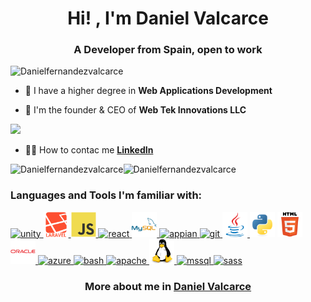 <h1 align="center">Hi! , I'm Daniel Valcarce</h1>
<h3 align="center">A Developer from Spain, open to work</h3>

<p align="left"> <img src="https://komarev.com/ghpvc/?username=Danielfernandezvalcarce&label=Profile%20views&color=0e75b6&style=plastic&color=brightgreen" alt="Danielfernandezvalcarce" /> </p>

- 🌱 I have a higher degree in **Web Applications Development**

- 👔 I'm the founder & CEO of **Web Tek Innovations LLC**

<a href="https://webtekinnovations.com/"> <img src="https://i.gyazo.com/41c16c7e94c81a8511ecb983475fbb10.png"> </a>

- 👨‍💻 How to contac me **[LinkedIn](https://www.linkedin.com/in/Daniel-F-Valcarce)**

<p><img align="left" src="https://github-readme-stats.vercel.app/api/top-langs?username=Danielfernandezvalcarce&show_icons=true&locale=en&layout=donut-vertical&theme=gruvbox" alt="Danielfernandezvalcarce" /></p>


<p><img src="https://github-readme-stats.vercel.app/api?username=Danielfernandezvalcarce&show_icons=true&locale=en&theme=gruvbox" alt="Danielfernandezvalcarce" /></p>


<h3 align="left">Languages and Tools I'm familiar with:</h3>
<p align="left"> 
<a href="" target="_blank"> <img src="https://assets.zabbix.com/img/brands/php.svg" alt="unity" width="40" height="40"/> </a>       <a href="https://laravel.com/" target="_blank"> <img src="https://raw.githubusercontent.com/devicons/devicon/master/icons/laravel/laravel-plain-wordmark.svg" alt="laravel" width="40" height="40"/> </a>      <a href="https://developer.mozilla.org/en-US/docs/Web/JavaScript" target="_blank"> <img src="https://raw.githubusercontent.com/devicons/devicon/master/icons/javascript/javascript-original.svg" alt="javascript" width="40" height="40"/> </a>     <a href="https://es.react.dev/" target="_blank"> <img src="https://i.gyazo.com/ff1639f261e8df1bd3b82783a02c92d1.png" alt="react" width="50" height="40"/> </a>     <a href="https://www.mysql.com/" target="_blank"> <img src="https://raw.githubusercontent.com/devicons/devicon/master/icons/mysql/mysql-original-wordmark.svg" alt="mysql" width="40" height="40"/> </a>     <a href="https://appian.com/es.html" target="_blank"> <img src="https://i.gyazo.com/8f2a8a41d0540286632b2c4f585ffebb.png" alt="appian" width="60" height="40"/> </a>     <a href="https://git-scm.com/" target="_blank"> <img src="https://www.vectorlogo.zone/logos/git-scm/git-scm-icon.svg" alt="git" width="40" height="40"/> </a>
<a href="https://www.java.com" target="_blank"> <img src="https://raw.githubusercontent.com/devicons/devicon/master/icons/java/java-original.svg" alt="java" width="40" height="40"/> </a>
<a href="https://www.python.org" target="_blank"> <img src="https://raw.githubusercontent.com/devicons/devicon/master/icons/python/python-original.svg" alt="python" width="40" height="40"/></a>
 <a href="https://www.w3.org/html/" target="_blank"> <img src="https://raw.githubusercontent.com/devicons/devicon/master/icons/html5/html5-original-wordmark.svg" alt="html5" width="40" height="40"/> </a><a href="https://www.oracle.com/" target="_blank"> <img src="https://raw.githubusercontent.com/devicons/devicon/master/icons/oracle/oracle-original.svg" alt="oracle" width="40" height="40"/> </a><a href="https://azure.microsoft.com/en-in/" target="_blank"> <img src="https://www.vectorlogo.zone/logos/microsoft_azure/microsoft_azure-icon.svg" alt="azure" width="40" height="40"/> </a> <a href="https://www.gnu.org/software/bash/" target="_blank"> <img src="https://www.vectorlogo.zone/logos/gnu_bash/gnu_bash-icon.svg" alt="bash" width="40" height="40"/> </a>   <a href="https://httpd.apache.org/" target="_blank"> <img src="https://i.gyazo.com/7926b3dc37d3c30e8bfe0add409a6d8a.png" alt="apache" width="150" height="40"/> </a>   
  <a href="https://www.linux.org/" target="_blank"> <img src="https://raw.githubusercontent.com/devicons/devicon/master/icons/linux/linux-original.svg" alt="linux" width="40" height="40"/> </a> <a href="https://www.microsoft.com/en-us/sql-server" target="_blank"> <img src="https://www.svgrepo.com/show/303229/microsoft-sql-server-logo.svg" alt="mssql" width="40" height="40"/> </a>  <a href="https://sass-lang.com/" target="_blank"> <img src="https://i.gyazo.com/dad0afca00b204b65e38657fddd10d8a.png" alt="sass" width="60" height="40"/> </a>   </p>

</p>
 
<h3 align="center">More about me in <a href="https://danielvalcarce.com/">Daniel Valcarce</a></h3>
